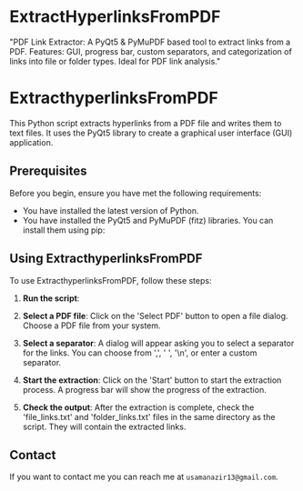 # ExtractHyperlinksFromPDF
"PDF Link Extractor: A PyQt5 &amp; PyMuPDF based tool to extract links from a PDF. Features: GUI, progress bar, custom separators, and categorization of links into file or folder types. Ideal for PDF link analysis."

# ExtracthyperlinksFromPDF

This Python script extracts hyperlinks from a PDF file and writes them to text files. It uses the PyQt5 library to create a graphical user interface (GUI) application.

## Prerequisites

Before you begin, ensure you have met the following requirements:

* You have installed the latest version of Python.
* You have installed the PyQt5 and PyMuPDF (fitz) libraries. You can install them using pip:

## Using ExtracthyperlinksFromPDF

To use ExtracthyperlinksFromPDF, follow these steps:

1. **Run the script**:

2. **Select a PDF file**: Click on the 'Select PDF' button to open a file dialog. Choose a PDF file from your system.

3. **Select a separator**: A dialog will appear asking you to select a separator for the links. You can choose from ',', ' ', '\\n', or enter a custom separator.

4. **Start the extraction**: Click on the 'Start' button to start the extraction process. A progress bar will show the progress of the extraction.

5. **Check the output**: After the extraction is complete, check the 'file_links.txt' and 'folder_links.txt' files in the same directory as the script. They will contain the extracted links.

## Contact

If you want to contact me you can reach me at `usamanazir13@gmail.com`.


